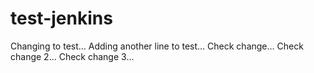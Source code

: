 # test-jenkins

Changing to test...
Adding another line to test...
Check change...
Check change 2...
Check change 3...
